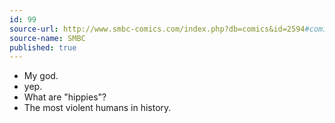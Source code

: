 ```yaml
---
id: 99
source-url: http://www.smbc-comics.com/index.php?db=comics&id=2594#comic
source-name: SMBC
published: true
---
```

- My god.
- yep.
- What are "hippies"?
- The most violent humans in history.
